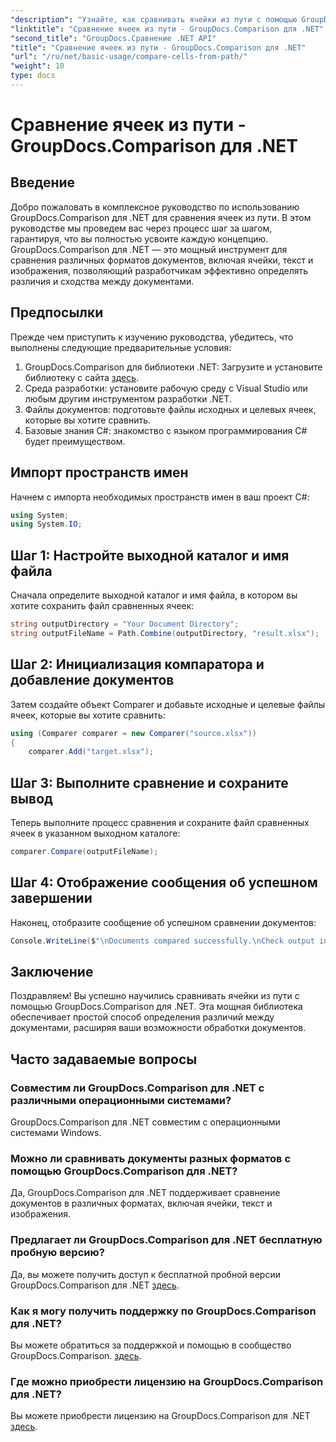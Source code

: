 ```yaml
---
"description": "Узнайте, как сравнивать ячейки из пути с помощью GroupDocs.Comparison для .NET. Эффективно выявляйте различия между документами."
"linktitle": "Сравнение ячеек из пути - GroupDocs.Comparison для .NET"
"second_title": "GroupDocs.Сравнение .NET API"
"title": "Сравнение ячеек из пути - GroupDocs.Comparison для .NET"
"url": "/ru/net/basic-usage/compare-cells-from-path/"
"weight": 10
type: docs
---
```

# Сравнение ячеек из пути - GroupDocs.Comparison для .NET

## Введение
Добро пожаловать в комплексное руководство по использованию GroupDocs.Comparison для .NET для сравнения ячеек из пути. В этом руководстве мы проведем вас через процесс шаг за шагом, гарантируя, что вы полностью усвоите каждую концепцию. GroupDocs.Comparison для .NET — это мощный инструмент для сравнения различных форматов документов, включая ячейки, текст и изображения, позволяющий разработчикам эффективно определять различия и сходства между документами.
## Предпосылки
Прежде чем приступить к изучению руководства, убедитесь, что выполнены следующие предварительные условия:
1. GroupDocs.Comparison для библиотеки .NET: Загрузите и установите библиотеку с сайта [здесь](https://releases.groupdocs.com/comparison/net/).
2. Среда разработки: установите рабочую среду с Visual Studio или любым другим инструментом разработки .NET.
3. Файлы документов: подготовьте файлы исходных и целевых ячеек, которые вы хотите сравнить.
4. Базовые знания C#: знакомство с языком программирования C# будет преимуществом.

## Импорт пространств имен
Начнем с импорта необходимых пространств имен в ваш проект C#:
```csharp
using System;
using System.IO;
```
## Шаг 1: Настройте выходной каталог и имя файла
Сначала определите выходной каталог и имя файла, в котором вы хотите сохранить файл сравненных ячеек:
```csharp
string outputDirectory = "Your Document Directory";
string outputFileName = Path.Combine(outputDirectory, "result.xlsx");
```
## Шаг 2: Инициализация компаратора и добавление документов
Затем создайте объект Comparer и добавьте исходные и целевые файлы ячеек, которые вы хотите сравнить:
```csharp
using (Comparer comparer = new Comparer("source.xlsx"))
{
    comparer.Add("target.xlsx");
```
## Шаг 3: Выполните сравнение и сохраните вывод
Теперь выполните процесс сравнения и сохраните файл сравненных ячеек в указанном выходном каталоге:
```csharp
comparer.Compare(outputFileName);
```
## Шаг 4: Отображение сообщения об успешном завершении
Наконец, отобразите сообщение об успешном сравнении документов:
```csharp
Console.WriteLine($"\nDocuments compared successfully.\nCheck output in {outputDirectory}.");
```

## Заключение
Поздравляем! Вы успешно научились сравнивать ячейки из пути с помощью GroupDocs.Comparison для .NET. Эта мощная библиотека обеспечивает простой способ определения различий между документами, расширяя ваши возможности обработки документов.
## Часто задаваемые вопросы
### Совместим ли GroupDocs.Comparison для .NET с различными операционными системами?
GroupDocs.Comparison для .NET совместим с операционными системами Windows.
### Можно ли сравнивать документы разных форматов с помощью GroupDocs.Comparison для .NET?
Да, GroupDocs.Comparison для .NET поддерживает сравнение документов в различных форматах, включая ячейки, текст и изображения.
### Предлагает ли GroupDocs.Comparison для .NET бесплатную пробную версию?
Да, вы можете получить доступ к бесплатной пробной версии GroupDocs.Comparison для .NET [здесь](https://releases.groupdocs.com/).
### Как я могу получить поддержку по GroupDocs.Comparison для .NET?
Вы можете обратиться за поддержкой и помощью в сообщество GroupDocs.Comparison. [здесь](https://forum.groupdocs.com/c/comparison/12).
### Где можно приобрести лицензию на GroupDocs.Comparison для .NET?
Вы можете приобрести лицензию на GroupDocs.Comparison для .NET [здесь](https://purchase.groupdocs.com/buy).